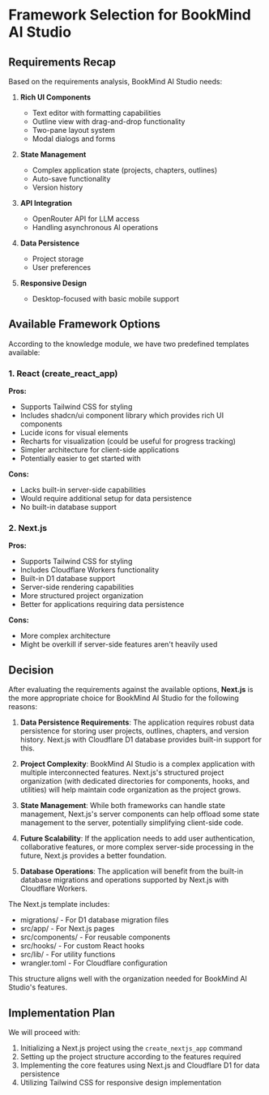 # Framework Selection for BookMind AI Studio

## Requirements Recap
Based on the requirements analysis, BookMind AI Studio needs:

1. **Rich UI Components**
   - Text editor with formatting capabilities
   - Outline view with drag-and-drop functionality
   - Two-pane layout system
   - Modal dialogs and forms

2. **State Management**
   - Complex application state (projects, chapters, outlines)
   - Auto-save functionality
   - Version history

3. **API Integration**
   - OpenRouter API for LLM access
   - Handling asynchronous AI operations

4. **Data Persistence**
   - Project storage
   - User preferences

5. **Responsive Design**
   - Desktop-focused with basic mobile support

## Available Framework Options

According to the knowledge module, we have two predefined templates available:

### 1. React (create_react_app)
**Pros:**
- Supports Tailwind CSS for styling
- Includes shadcn/ui component library which provides rich UI components
- Lucide icons for visual elements
- Recharts for visualization (could be useful for progress tracking)
- Simpler architecture for client-side applications
- Potentially easier to get started with

**Cons:**
- Lacks built-in server-side capabilities
- Would require additional setup for data persistence
- No built-in database support

### 2. Next.js
**Pros:**
- Supports Tailwind CSS for styling
- Includes Cloudflare Workers functionality
- Built-in D1 database support
- Server-side rendering capabilities
- More structured project organization
- Better for applications requiring data persistence

**Cons:**
- More complex architecture
- Might be overkill if server-side features aren't heavily used

## Decision

After evaluating the requirements against the available options, **Next.js** is the more appropriate choice for BookMind AI Studio for the following reasons:

1. **Data Persistence Requirements**: The application requires robust data persistence for storing user projects, outlines, chapters, and version history. Next.js with Cloudflare D1 database provides built-in support for this.

2. **Project Complexity**: BookMind AI Studio is a complex application with multiple interconnected features. Next.js's structured project organization (with dedicated directories for components, hooks, and utilities) will help maintain code organization as the project grows.

3. **State Management**: While both frameworks can handle state management, Next.js's server components can help offload some state management to the server, potentially simplifying client-side code.

4. **Future Scalability**: If the application needs to add user authentication, collaborative features, or more complex server-side processing in the future, Next.js provides a better foundation.

5. **Database Operations**: The application will benefit from the built-in database migrations and operations supported by Next.js with Cloudflare Workers.

The Next.js template includes:
- migrations/ - For D1 database migration files
- src/app/ - For Next.js pages
- src/components/ - For reusable components
- src/hooks/ - For custom React hooks
- src/lib/ - For utility functions
- wrangler.toml - For Cloudflare configuration

This structure aligns well with the organization needed for BookMind AI Studio's features.

## Implementation Plan

We will proceed with:
1. Initializing a Next.js project using the `create_nextjs_app` command
2. Setting up the project structure according to the features required
3. Implementing the core features using Next.js and Cloudflare D1 for data persistence
4. Utilizing Tailwind CSS for responsive design implementation
